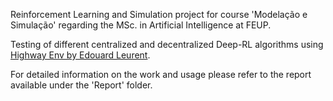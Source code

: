 Reinforcement Learning and Simulation project for course 'Modelação e Simulação' regarding the MSc. in Artificial Intelligence at FEUP.

Testing of different centralized and decentralized Deep-RL algorithms using [Highway Env by Edouard Leurent](https://highway-env.farama.org/multi_agent/).

For detailed information on the work and usage please refer to the report available under the 'Report' folder.

